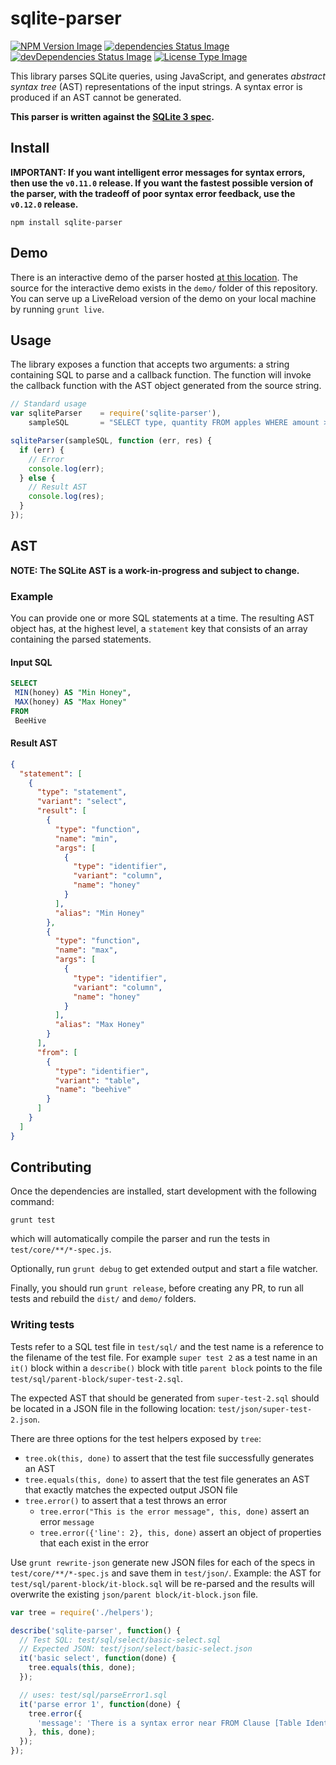 # sqlite-parser

[![NPM Version Image](https://img.shields.io/npm/v/sqlite-parser.svg)](https://www.npmjs.com/package/sqlite-parser)
[![dependencies Status Image](https://img.shields.io/david/codeschool/sqlite-parser.svg)](https://github.com/codeschool/sqlite-parser/)
[![devDependencies Status Image](https://img.shields.io/david/dev/codeschool/sqlite-parser.svg)](https://github.com/codeschool/sqlite-parser/)
[![License Type Image](https://img.shields.io/github/license/codeschool/sqlite-parser.svg)](https://github.com/codeschool/sqlite-parser/blob/master/LICENSE)

This library parses SQLite queries, using JavaScript, and generates
_abstract syntax tree_ (AST) representations of the input strings. A
syntax error is produced if an AST cannot be generated.

**This parser is written against the [SQLite 3 spec](https://www.sqlite.org/lang.html).**

## Install

**IMPORTANT: If you want intelligent error messages for syntax errors, then use the `v0.11.0` release. If you want the fastest possible version of the parser, with the tradeoff of poor syntax error feedback, use the `v0.12.0` release.**

```
npm install sqlite-parser
```

## Demo

There is an interactive demo of the parser hosted
[at this location](http://codeschool.github.io/sqlite-parser/demo/). The source
for the interactive demo exists in the `demo/` folder of this repository. You
can serve up a LiveReload version of the demo on your local machine by running
`grunt live`.

## Usage

The library exposes a function that accepts two arguments: a string
containing SQL to parse and a callback function. The function will invoke
the callback function with the AST object generated from the source string.

``` javascript
// Standard usage
var sqliteParser    = require('sqlite-parser'),
    sampleSQL       = "SELECT type, quantity FROM apples WHERE amount > 1";

sqliteParser(sampleSQL, function (err, res) {
  if (err) {
    // Error
    console.log(err);
  } else {
    // Result AST
    console.log(res);
  }
});
```

## AST

**NOTE: The SQLite AST is a work-in-progress and subject to change.**

### Example

You can provide one or more SQL statements at a time. The resulting AST object
has, at the highest level, a `statement` key that consists of an array containing
the parsed statements.

#### Input SQL

``` sql
SELECT
 MIN(honey) AS "Min Honey",
 MAX(honey) AS "Max Honey"
FROM
 BeeHive
```

#### Result AST

``` json
{
  "statement": [
    {
      "type": "statement",
      "variant": "select",
      "result": [
        {
          "type": "function",
          "name": "min",
          "args": [
            {
              "type": "identifier",
              "variant": "column",
              "name": "honey"
            }
          ],
          "alias": "Min Honey"
        },
        {
          "type": "function",
          "name": "max",
          "args": [
            {
              "type": "identifier",
              "variant": "column",
              "name": "honey"
            }
          ],
          "alias": "Max Honey"
        }
      ],
      "from": [
        {
          "type": "identifier",
          "variant": "table",
          "name": "beehive"
        }
      ]
    }
  ]
}
```

## Contributing

Once the dependencies are installed, start development with the following command:

`grunt test`

which will automatically compile the parser and run the tests in `test/core/**/*-spec.js`.

Optionally, run `grunt debug` to get extended output and start a file watcher.

Finally, you should run `grunt release`, before creating any PR, to run all tests
and rebuild the `dist/` and `demo/` folders.

### Writing tests

Tests refer to a SQL test file in `test/sql/` and the test name is a
reference to the filename of the test file. For example `super test 2` as a test name in an `it()` block within a `describe()` block with title `parent block` points to the file `test/sql/parent-block/super-test-2.sql`.

The expected AST that should be generated from `super-test-2.sql` should
be located in a JSON file in the following location:
`test/json/super-test-2.json`.

There are three options for the test helpers exposed by `tree`:
- `tree.ok(this, done)` to assert that the test file successfully generates an AST
- `tree.equals(this, done)` to assert that the test file generates an AST that exactly matches the expected output JSON file
- `tree.error()` to assert that a test throws an error
  - `tree.error("This is the error message", this, done)` assert an error `message`
  - `tree.error({'line': 2}, this, done)` assert an object of properties that each exist in the error

Use `grunt rewrite-json` generate new JSON files for each of the specs in
`test/core/**/*-spec.js` and save them in `test/json/`. Example:
the AST for `test/sql/parent-block/it-block.sql` will be re-parsed and the
results will overwrite the existing `json/parent block/it-block.json` file.

``` javascript
var tree = require('./helpers');

describe('sqlite-parser', function() {
  // Test SQL: test/sql/select/basic-select.sql
  // Expected JSON: test/json/select/basic-select.json
  it('basic select', function(done) {
    tree.equals(this, done);
  });

  // uses: test/sql/parseError1.sql
  it('parse error 1', function(done) {
    tree.error({
      'message': 'There is a syntax error near FROM Clause [Table Identifier]'
    }, this, done);
  });
});
```
